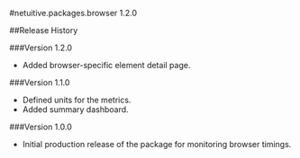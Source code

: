 #netuitive.packages.browser 1.2.0

##Release History

###Version 1.2.0

* Added browser-specific element detail page.

###Version 1.1.0

* Defined units for the metrics.
* Added summary dashboard.

###Version 1.0.0

* Initial production release of the package for monitoring browser timings.
